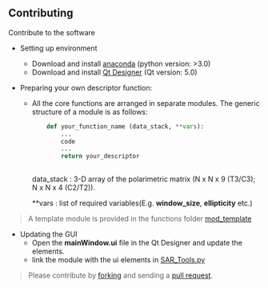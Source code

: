 ## Contributing

Contribute to the software

  * Setting up environment
    - Download and install [anaconda](https://www.anaconda.com/products/individual) (python version: >3.0)
    - Download and install [Qt Designer](https://build-system.fman.io/qt-designer-download) (Qt version: 5.0)

  * Preparing your own descriptor function:

    - All the core functions are arranged in separate modules. The generic structure of a module is as follows:
        
        ````python
            def your_function_name (data_stack, **vars):
                ...
                code
                ...
                return your_descriptor
                  
        ````
      data_stack : 3-D array of the polarimetric matrix (N x N x 9 (T3/C3); N x N x 4 (C2/T2)).

      \**vars :  list of required variables(E.g. **window_size**, **ellipticity** etc.)


> A template module is provided in the functions folder [mod_template](../functions/mod_template.py)

  * Updating the GUI 
    - Open the **mainWindow.ui** file in the Qt Designer and update the elements.
    - link the module with the ui elements in [SAR_Tools.py](../SAR_Tools.py)

> Please contribute by [forking](http://help.github.com/forking/) and sending a [pull request](https://docs.github.com/en/github/getting-started-with-github/github-glossary#pull).


